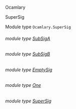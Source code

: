 Ocamlary

SuperSig

Module type `Ocamlary.SuperSig`

<a id="module-type-SubSigA"></a>

###### module type [SubSigA](Ocamlary.module-type-SuperSig.module-type-SubSigA.md)

<a id="module-type-SubSigB"></a>

###### module type [SubSigB](Ocamlary.module-type-SuperSig.module-type-SubSigB.md)

<a id="module-type-EmptySig"></a>

###### module type [EmptySig](Ocamlary.module-type-SuperSig.module-type-EmptySig.md)

<a id="module-type-One"></a>

###### module type [One](Ocamlary.module-type-SuperSig.module-type-One.md)

<a id="module-type-SuperSig"></a>

###### module type [SuperSig](Ocamlary.module-type-SuperSig.module-type-SuperSig.md)
